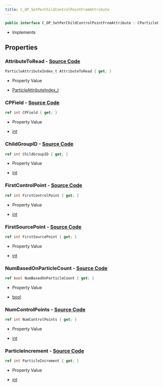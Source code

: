 ```yaml
---
title: C_OP_SetPerChildControlPointFromAttribute
---
```


```csharp
public interface C_OP_SetPerChildControlPointFromAttribute : CParticleFunctionOperator, CParticleFunction, ISchemaClass<CParticleFunction>, ISchemaClass<CParticleFunctionOperator>, ISchemaClass<C_OP_SetPerChildControlPointFromAttribute>, ISchemaField, ISchemaClass, INativeHandle
```

- Implements

## Properties

### **AttributeToRead** - [Source Code](https://github.com/swiftly-solution/swiftlys2/blob/main/managed/src/SwiftlyS2.Generated/Schemas/Interfaces/C_OP_SetPerChildControlPointFromAttribute.cs#L28)

```csharp
ParticleAttributeIndex_t AttributeToRead { get; }
```

- Property Value

- [ParticleAttributeIndex_t](/docs/api/shared/schemadefinitions/particleattributeindex_t)

### **CPField** - [Source Code](https://github.com/swiftly-solution/swiftlys2/blob/main/managed/src/SwiftlyS2.Generated/Schemas/Interfaces/C_OP_SetPerChildControlPointFromAttribute.cs#L30)

```csharp
ref int CPField { get; }
```

- Property Value

- [int](https://learn.microsoft.com/dotnet/api/system.int32)

### **ChildGroupID** - [Source Code](https://github.com/swiftly-solution/swiftlys2/blob/main/managed/src/SwiftlyS2.Generated/Schemas/Interfaces/C_OP_SetPerChildControlPointFromAttribute.cs#L16)

```csharp
ref int ChildGroupID { get; }
```

- Property Value

- [int](https://learn.microsoft.com/dotnet/api/system.int32)

### **FirstControlPoint** - [Source Code](https://github.com/swiftly-solution/swiftlys2/blob/main/managed/src/SwiftlyS2.Generated/Schemas/Interfaces/C_OP_SetPerChildControlPointFromAttribute.cs#L18)

```csharp
ref int FirstControlPoint { get; }
```

- Property Value

- [int](https://learn.microsoft.com/dotnet/api/system.int32)

### **FirstSourcePoint** - [Source Code](https://github.com/swiftly-solution/swiftlys2/blob/main/managed/src/SwiftlyS2.Generated/Schemas/Interfaces/C_OP_SetPerChildControlPointFromAttribute.cs#L24)

```csharp
ref int FirstSourcePoint { get; }
```

- Property Value

- [int](https://learn.microsoft.com/dotnet/api/system.int32)

### **NumBasedOnParticleCount** - [Source Code](https://github.com/swiftly-solution/swiftlys2/blob/main/managed/src/SwiftlyS2.Generated/Schemas/Interfaces/C_OP_SetPerChildControlPointFromAttribute.cs#L26)

```csharp
ref bool NumBasedOnParticleCount { get; }
```

- Property Value

- [bool](https://learn.microsoft.com/dotnet/api/system.boolean)

### **NumControlPoints** - [Source Code](https://github.com/swiftly-solution/swiftlys2/blob/main/managed/src/SwiftlyS2.Generated/Schemas/Interfaces/C_OP_SetPerChildControlPointFromAttribute.cs#L20)

```csharp
ref int NumControlPoints { get; }
```

- Property Value

- [int](https://learn.microsoft.com/dotnet/api/system.int32)

### **ParticleIncrement** - [Source Code](https://github.com/swiftly-solution/swiftlys2/blob/main/managed/src/SwiftlyS2.Generated/Schemas/Interfaces/C_OP_SetPerChildControlPointFromAttribute.cs#L22)

```csharp
ref int ParticleIncrement { get; }
```

- Property Value

- [int](https://learn.microsoft.com/dotnet/api/system.int32)

